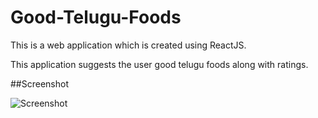 # Good-Telugu-Foods
This is a web application which is created using ReactJS.

This application suggests the user good telugu foods along with ratings.

##Screenshot

![Screenshot](img/screenshot)
